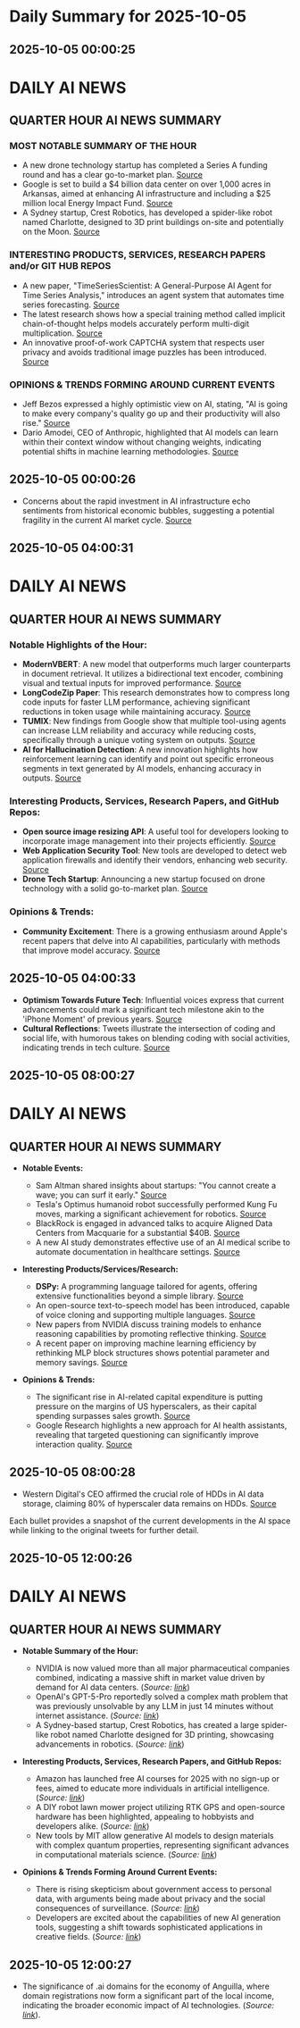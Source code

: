 # Daily Summary for 2025-10-05

## 2025-10-05 00:00:25

# DAILY AI NEWS

## QUARTER HOUR AI NEWS SUMMARY

### MOST NOTABLE SUMMARY OF THE HOUR
- A new drone technology startup has completed a Series A funding round and has a clear go-to-market plan. [Source](https://x.com/i/web/status/1974625018559734137)
- Google is set to build a $4 billion data center on over 1,000 acres in Arkansas, aimed at enhancing AI infrastructure and including a $25 million local Energy Impact Fund. [Source](https://x.com/i/web/status/1974601267449319645)
- A Sydney startup, Crest Robotics, has developed a spider-like robot named Charlotte, designed to 3D print buildings on-site and potentially on the Moon. [Source](https://x.com/i/web/status/1974603751945277450)

### INTERESTING PRODUCTS, SERVICES, RESEARCH PAPERS and/or GIT HUB REPOS
- A new paper, "TimeSeriesScientist: A General-Purpose AI Agent for Time Series Analysis," introduces an agent system that automates time series forecasting. [Source](https://x.com/i/web/status/1974614509466632193)
- The latest research shows how a special training method called implicit chain-of-thought helps models accurately perform multi-digit multiplication. [Source](https://x.com/i/web/status/1974605256676814911)
- An innovative proof-of-work CAPTCHA system that respects user privacy and avoids traditional image puzzles has been introduced. [Source](https://x.com/i/web/status/1974609490767904860)

### OPINIONS & TRENDS FORMING AROUND CURRENT EVENTS
- Jeff Bezos expressed a highly optimistic view on AI, stating, "AI is going to make every company's quality go up and their productivity will also rise." [Source](https://x.com/i/web/status/1974593786216145126)
- Dario Amodei, CEO of Anthropic, highlighted that AI models can learn within their context window without changing weights, indicating potential shifts in machine learning methodologies. [Source](https://x.com/i/web/status/1974611155575324769)

## 2025-10-05 00:00:26

- Concerns about the rapid investment in AI infrastructure echo sentiments from historical economic bubbles, suggesting a potential fragility in the current AI market cycle. [Source](https://x.com/i/web/status/1974568190085849546)

## 2025-10-05 04:00:31

# DAILY AI NEWS

## QUARTER HOUR AI NEWS SUMMARY

### Notable Highlights of the Hour:
- **ModernVBERT**: A new model that outperforms much larger counterparts in document retrieval. It utilizes a bidirectional text encoder, combining visual and textual inputs for improved performance. [Source](https://x.com/i/web/status/1974682960608506208)
- **LongCodeZip Paper**: This research demonstrates how to compress long code inputs for faster LLM performance, achieving significant reductions in token usage while maintaining accuracy. [Source](https://x.com/i/web/status/1974667609439195332)
- **TUMIX**: New findings from Google show that multiple tool-using agents can increase LLM reliability and accuracy while reducing costs, specifically through a unique voting system on outputs. [Source](https://x.com/i/web/status/1974630112302616776)
- **AI for Hallucination Detection**: A new innovation highlights how reinforcement learning can identify and point out specific erroneous segments in text generated by AI models, enhancing accuracy in outputs. [Source](https://x.com/i/web/status/1974652007068967315)

### Interesting Products, Services, Research Papers, and GitHub Repos:
- **Open source image resizing API**: A useful tool for developers looking to incorporate image management into their projects efficiently. [Source](https://x.com/i/web/status/1974640189856256290)
- **Web Application Security Tool**: New tools are developed to detect web application firewalls and identify their vendors, enhancing web security. [Source](https://x.com/i/web/status/1974678645298852065)
- **Drone Tech Startup**: Announcing a new startup focused on drone technology with a solid go-to-market plan. [Source](https://x.com/i/web/status/1974677859789861018)

### Opinions & Trends:
- **Community Excitement**: There is a growing enthusiasm around Apple's recent papers that delve into AI capabilities, particularly with methods that improve model accuracy. [Source](https://x.com/i/web/status/1974652007068967315)

## 2025-10-05 04:00:33

- **Optimism Towards Future Tech**: Influential voices express that current advancements could mark a significant tech milestone akin to the 'iPhone Moment' of previous years. [Source](https://x.com/i/web/status/1974648852922962412)
- **Cultural Reflections**: Tweets illustrate the intersection of coding and social life, with humorous takes on blending coding with social activities, indicating trends in tech culture. [Source](https://x.com/i/web/status/1974656398199058745)

## 2025-10-05 08:00:27

# DAILY AI NEWS

## QUARTER HOUR AI NEWS SUMMARY

- **Notable Events:**  
  - Sam Altman shared insights about startups: "You cannot create a wave; you can surf it early." [Source](https://x.com/i/web/status/1974742331611041846)  
  - Tesla's Optimus humanoid robot successfully performed Kung Fu moves, marking a significant achievement for robotics. [Source](https://x.com/i/web/status/1974714242751483938)  
  - BlackRock is engaged in advanced talks to acquire Aligned Data Centers from Macquarie for a substantial $40B. [Source](https://x.com/i/web/status/1974714213513007583)  
  - A new AI study demonstrates effective use of an AI medical scribe to automate documentation in healthcare settings. [Source](https://x.com/i/web/status/1974742309393821861)  

- **Interesting Products/Services/Research:**  
  - **DSPy:** A programming language tailored for agents, offering extensive functionalities beyond a simple library. [Source](https://x.com/i/web/status/1974744894066278520)  
  - An open-source text-to-speech model has been introduced, capable of voice cloning and supporting multiple languages. [Source](https://x.com/i/web/status/1974732382654603516)  
  - New papers from NVIDIA discuss training models to enhance reasoning capabilities by promoting reflective thinking. [Source](https://x.com/i/web/status/1974742277085106395)  
  - A recent paper on improving machine learning efficiency by rethinking MLP block structures shows potential parameter and memory savings. [Source](https://x.com/i/web/status/1974698815145050454)  

- **Opinions & Trends:**  
  - The significant rise in AI-related capital expenditure is putting pressure on the margins of US hyperscalers, as their capital spending surpasses sales growth. [Source](https://x.com/i/web/status/1974730402276532234)  
  - Google Research highlights a new approach for AI health assistants, revealing that targeted questioning can significantly improve interaction quality. [Source](https://x.com/i/web/status/1974714178683470056)

## 2025-10-05 08:00:28

- Western Digital's CEO affirmed the crucial role of HDDs in AI data storage, claiming 80% of hyperscaler data remains on HDDs. [Source](https://x.com/i/web/status/1974703421409419746)  
  
Each bullet provides a snapshot of the current developments in the AI space while linking to the original tweets for further detail.

## 2025-10-05 12:00:26

# DAILY AI NEWS

## QUARTER HOUR AI NEWS SUMMARY

- **Notable Summary of the Hour:**
  - NVIDIA is now valued more than all major pharmaceutical companies combined, indicating a massive shift in market value driven by demand for AI data centers. (*Source: [link](https://x.com/i/web/status/1974755611628728705)*)
  - OpenAI's GPT-5-Pro reportedly solved a complex math problem that was previously unsolvable by any LLM in just 14 minutes without internet assistance. (*Source: [link](https://x.com/i/web/status/1974785224861986970)*)
  - A Sydney-based startup, Crest Robotics, has created a large spider-like robot named Charlotte designed for 3D printing, showcasing advancements in robotics. (*Source: [link](https://x.com/i/web/status/1974792323042296246)*)

- **Interesting Products, Services, Research Papers, and GitHub Repos:**
  - Amazon has launched free AI courses for 2025 with no sign-up or fees, aimed to educate more individuals in artificial intelligence. (*Source: [link](https://x.com/i/web/status/1974758251200954761)*)
  - A DIY robot lawn mower project utilizing RTK GPS and open-source hardware has been highlighted, appealing to hobbyists and developers alike. (*Source: [link](https://x.com/i/web/status/1974801436652327390)*)
  - New tools by MIT allow generative AI models to design materials with complex quantum properties, representing significant advances in computational materials science. (*Source: [link](https://x.com/i/web/status/1974754279757087217)*)

- **Opinions & Trends Forming Around Current Events:**
  - There is rising skepticism about government access to personal data, with arguments being made about privacy and the social consequences of surveillance. (*Source: [link](https://x.com/i/web/status/1974786904160669779)*)
  - Developers are excited about the capabilities of new AI generation tools, suggesting a shift towards sophisticated applications in creative fields. (*Source: [link](https://x.com/i/web/status/1974748966119239795)*)

## 2025-10-05 12:00:27

- The significance of .ai domains for the economy of Anguilla, where domain registrations now form a significant part of the local income, indicating the broader economic impact of AI technologies. (*Source: [link](https://x.com/i/web/status/1974761693646663888)*).

